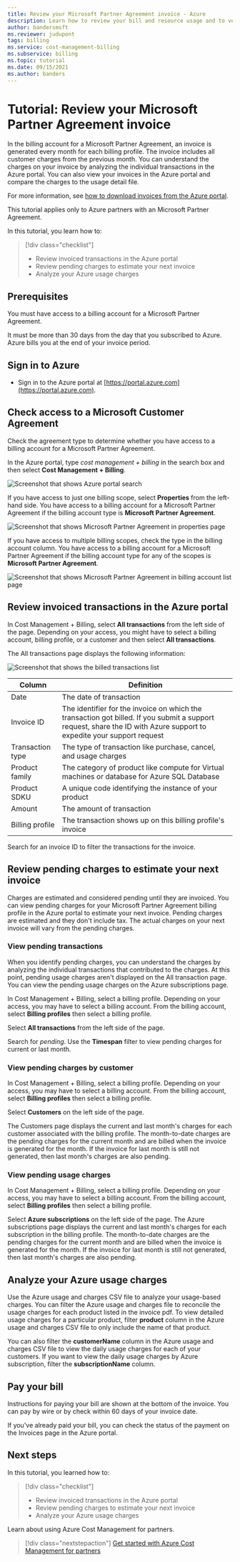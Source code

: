 ```yaml
---
title: Review your Microsoft Partner Agreement invoice - Azure
description: Learn how to review your bill and resource usage and to verify charges for your Microsoft Partner Agreement invoice.
author: bandersmsft
ms.reviewer: judupont
tags: billing
ms.service: cost-management-billing
ms.subservice: billing
ms.topic: tutorial
ms.date: 09/15/2021
ms.author: banders
---
```

# Tutorial: Review your Microsoft Partner Agreement invoice

 In the billing account for a Microsoft Partner Agreement, an invoice is generated every month for each billing profile. The invoice includes all customer charges from the previous month. You can understand the charges on your invoice by analyzing the individual transactions in the Azure portal. You can also view your invoices in the Azure portal and compare the charges to the usage detail file.

For more information, see [how to download invoices from the Azure portal](download-azure-invoice.md).

This tutorial applies only to Azure partners with an Microsoft Partner Agreement.

In this tutorial, you learn how to:

> [!div class="checklist"]
> * Review invoiced transactions in the Azure portal
> * Review pending charges to estimate your next invoice
> * Analyze your Azure usage charges

## Prerequisites

You must have access to a billing account for a Microsoft Partner Agreement.

It must be more than 30 days from the day that you subscribed to Azure. Azure bills you at the end of your invoice period.

## Sign in to Azure

- Sign in to the Azure portal at [https://portal.azure.com](https://portal.azure.com).

## Check access to a Microsoft Customer Agreement

Check the agreement type to determine whether you have access to a billing account for a Microsoft Partner Agreement.

In the Azure portal, type *cost management + billing* in the search box and then select **Cost Management + Billing**.

![Screenshot that shows Azure portal search](./media/review-partner-agreement-bill/billing-search-cost-management-billing.png)

If you have access to just one billing scope, select **Properties** from the left-hand side. You have access to a billing account for a Microsoft Partner Agreement if the billing account type is **Microsoft Partner Agreement**.

![Screenshot that shows Microsoft Partner Agreement in properties page](./media/review-partner-agreement-bill/billing-account-properties-partner-agreement.png)

If you have access to multiple billing scopes, check the type in the billing account column. You have access to a billing account for a Microsoft Partner Agreement if the billing account type for any of the scopes is **Microsoft Partner Agreement**.

![Screenshot that shows Microsoft Partner Agreement in billing account list page](./media/review-partner-agreement-bill/mpa-in-the-list.png)

## Review invoiced transactions in the Azure portal

In Cost Management + Billing, select **All transactions** from the left side of the page. Depending on your access, you might have to select a billing account, billing profile, or a customer and then select **All transactions**.

The All transactions page displays the following information:

![Screenshot that shows the billed transactions list](./media/review-partner-agreement-bill/all-transactions.png)

|Column  |Definition  |
|---------|---------|
|Date     | The date of transaction  |
|Invoice ID     | The identifier for the invoice on which the transaction got billed. If you submit a support request, share the ID with Azure support to expedite your support request |
|Transaction type     |  The type of transaction like purchase, cancel, and usage charges  |
|Product family     | The category of product like compute for Virtual machines or database for Azure SQL Database|
|Product SDKU     | A unique code identifying the instance of your product |
|Amount     |  The amount of transaction      |
|Billing profile     | The transaction shows up on this billing profile's invoice |

Search for an invoice ID to filter the transactions for the invoice.

## Review pending charges to estimate your next invoice

Charges are estimated and considered pending until they are invoiced. You can view pending charges for your Microsoft Partner Agreement billing profile in the Azure portal to estimate your next invoice. Pending charges are estimated and they don't include tax. The actual charges on your next invoice will vary from the pending charges.

### View pending transactions

When you identify pending charges, you can understand the charges by analyzing the individual transactions that contributed to the charges. At this point, pending usage charges aren't displayed on the All transaction page. You can view the pending usage charges on the Azure subscriptions page.

In Cost Management + Billing, select a billing profile. Depending on your access, you may have to select a billing account. From the billing account, select **Billing profiles** then select a billing profile.

Select **All transactions** from the left side of the page.

Search for *pending*. Use the **Timespan** filter to view pending charges for current or last month.

<!-- ![Screenshot that shows the pending transactions list](./media/billing-mpa-understand-your-bill/mpa-billing-profile-pending-transactions.png) -->

### View pending charges by customer

In Cost Management + Billing, select a billing profile. Depending on your access, you may have to select a billing account. From the billing account, select **Billing profiles** then select a billing profile.

Select **Customers** on the left side of the page.

<!-- ![screenshot of billing profile customers list](./media/billing-mpa-understand-your-bill/mpa-billing-profile-customers.png) -->

The Customers page displays the current and last month's charges for each customer associated with the billing profile. The month-to-date charges are the pending charges for the current month and are billed when the invoice is generated for the month. If the invoice for last month is still not generated, then last month's charges are also pending.

### View pending usage charges

In Cost Management + Billing, select a billing profile. Depending on your access, you may have to select a billing account. From the billing account, select **Billing profiles** then select a billing profile.

Select **Azure subscriptions** on the left side of the page. The Azure subscriptions page displays the current and last month's charges for each subscription in the billing profile. The month-to-date charges are the pending charges for the current month and are billed when the invoice is generated for the month. If the invoice for last month is still not generated, then last month's charges are also pending.

<!--     ![Screenshot that shows the Azure subscriptions list for MPA billing profile](./media/billing-mpa-understand-your-bill/mpa-billing-profile-subscriptions-list.png) -->

## Analyze your Azure usage charges

Use the Azure usage and charges CSV file to analyze your usage-based charges. You can filter the Azure usage and charges file to reconcile the usage charges for each product listed in the invoice pdf. To view detailed usage charges for a particular product, filter **product** column in the Azure usage and charges CSV file to only include the name of that product.

You can also filter the **customerName** column in the Azure usage and charges CSV file to view the daily usage charges for each of your customers. If you want to view the daily usage charges by Azure subscription, filter the **subscriptionName** column.

## Pay your bill

Instructions for paying your bill are shown at the bottom of the invoice. You can pay by wire or by check within 60 days of your invoice date.

If you've already paid your bill, you can check the status of the payment on the Invoices page in the Azure portal.

## Next steps

In this tutorial, you learned how to:

> [!div class="checklist"]
> * Review invoiced transactions in the Azure portal
> * Review pending charges to estimate your next invoice
> * Analyze your Azure usage charges

Learn about using Azure Cost Management for partners.

> [!div class="nextstepaction"]
> [Get started with Azure Cost Management for partners](../costs/get-started-partners.md)
